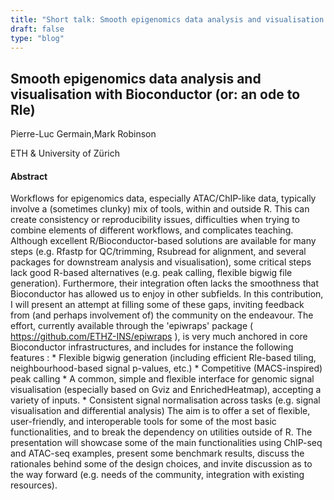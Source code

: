 ```yaml
---
title: "Short talk: Smooth epigenomics data analysis and visualisation with Bioconductor (or: an ode to Rle)"
draft: false
type: "blog"
---
```


## Smooth epigenomics data analysis and visualisation with Bioconductor (or: an ode to Rle)

Pierre-Luc Germain,Mark Robinson	

ETH & University of Zürich	

#### Abstract

Workflows for epigenomics data, especially ATAC/ChIP-like data, typically involve a (sometimes clunky) mix of tools, within and outside R. This can create consistency or reproducibility issues, difficulties when trying to combine elements of different workflows, and complicates teaching. Although excellent R/Bioconductor-based solutions are available for many steps (e.g. Rfastp for QC/trimming, Rsubread for alignment, and several packages for downstream analysis and visualisation), some critical steps lack good R-based alternatives (e.g. peak calling, flexible bigwig file generation). Furthermore, their integration often lacks the smoothness that Bioconductor has allowed us to enjoy in other subfields. In this contribution, I will present an attempt at filling some of these gaps, inviting feedback from (and perhaps involvement of) the community on the endeavour. The effort, currently available through the 'epiwraps' package ( https://github.com/ETHZ-INS/epiwraps ), is very much anchored in core Bioconductor infrastructures, and includes for instance the following features : * Flexible bigwig generation (including efficient Rle-based tiling, neighbourhood-based signal p-values, etc.) * Competitive (MACS-inspired) peak calling * A common, simple and flexible interface for genomic signal visualisation (especially based on Gviz and EnrichedHeatmap), accepting a variety of inputs. * Consistent signal normalisation across tasks (e.g. signal visualisation and differential analysis) The aim is to offer a set of flexible, user-friendly, and interoperable tools for some of the most basic functionalities, and to break the dependency on utilities outside of R. The presentation will showcase some of the main functionalities using ChIP-seq and ATAC-seq examples, present some benchmark results, discuss the rationales behind some of the design choices, and invite discussion as to the way forward (e.g. needs of the community, integration with existing resources).
